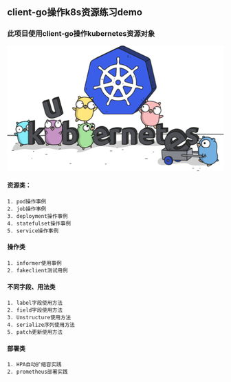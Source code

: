 ## client-go操作k8s资源练习demo

### 此项目使用client-go操作kubernetes资源对象
![](https://github.com/googs1025/k8s-client-go-api-demo/blob/main/image/modb_20211018_a440841c-2ff3-11ec-9bb3-fa163eb4f6be.png?raw=true)

#### 资源类：
```bigquery
1. pod操作事例
2. job操作事例
3. deployment操作事例
4. statefulset操作事例
5. service操作事例
```
#### 操作类
```bigquery
1. informer使用事例
2. fakeclient测试用例
```

#### 不同字段、用法类
```bigquery
1. label字段使用方法
2. field字段使用方法
3. Unstructure使用方法
4. serialize序列使用方法
5. patch更新使用方法
```
#### 部署类
```
1. HPA自动扩缩容实践
2. prometheus部署实践
```




